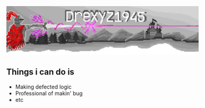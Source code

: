 ![Banner](https://github.com/Drexyz1945/Drexyz1945/blob/main/imegs.png?raw=true)
## Things i can do is
- Making defected logic
- Professional of makin' bug
- etc
